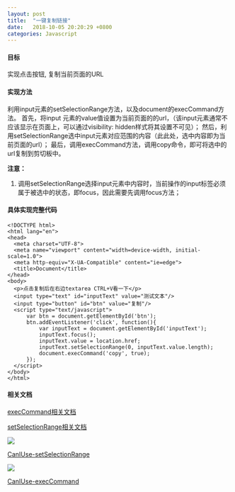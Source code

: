 ```yaml
---
layout: post
title:  "一键复制链接"
date:   2018-10-05 20:20:29 +0800
categories: Javascript
---
```


#### 目标
实现点击按钮, 复制当前页面的URL

#### 实现方法
利用input元素的setSelectionRange方法，以及document的execCommand方法。
首先，将input 元素的value值设置为当前页面的的url，（该input元素通常不应该显示在页面上，可以通过visibility: hidden样式将其设置不可见）；
然后，利用setSelectionRange选中input元素对应范围的内容（此此处，选中内容即为当前页面的url）；
最后，调用execCommand方法，调用copy命令，即可将选中的url复制到剪切板中。

__注意：__ 
1. 调用setSelectionRange选择input元素中内容时，当前操作的input标签必须属于被选中的状态，即focus，因此需要先调用focus方法；

#### 具体实现完整代码
```
<!DOCTYPE html>
<html lang="en">
<head>
  <meta charset="UTF-8">
  <meta name="viewport" content="width=device-width, initial-scale=1.0">
  <meta http-equiv="X-UA-Compatible" content="ie=edge">
  <title>Document</title>
</head>
<body>
  <p>点击复制后在右边textarea CTRL+V看一下</p>
  <input type="text" id="inputText" value="测试文本"/>
  <input type="button" id="btn" value="复制"/>
  <script type="text/javascript">
      var btn = document.getElementById('btn');
      btn.addEventListener('click', function(){
          var inputText = document.getElementById('inputText');
          inputText.focus();
          inputText.value = location.href;
          inputText.setSelectionRange(0, inputText.value.length);
          document.execCommand('copy', true);
      });
  </script>
</body>
</html>
```

#### 相关文档
[execCommand相关文档](https://developer.mozilla.org/zh-CN/docs/Web/API/Document/execCommand)

[setSelectionRange相关文档](https://developer.mozilla.org/en-US/docs/Web/API/HTMLInputElement/setSelectionRange)

![](https://upload-images.jianshu.io/upload_images/5796375-e798598c829cb902.png?imageMogr2/auto-orient/strip%7CimageView2/2/w/1240)

[CanIUse-setSelectionRange](https://caniuse.com/#search=setSelectionexecCommandRange)

![](https://upload-images.jianshu.io/upload_images/5796375-1d5819e963c0b217.png?imageMogr2/auto-orient/strip%7CimageView2/2/w/1240)

[CanIUse-execCommand](https://caniuse.com/#search=execCommand)
